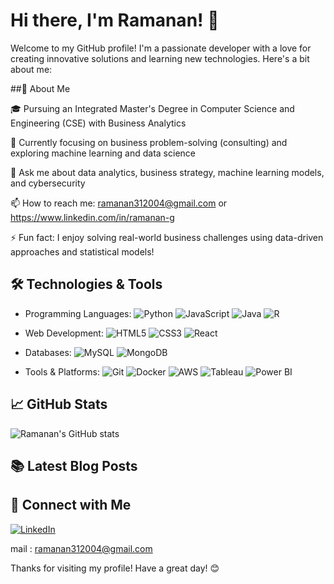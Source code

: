# Hi there, I'm Ramanan! 👋

Welcome to my GitHub profile! I'm a passionate developer with a love for creating innovative solutions and learning new technologies. Here's a bit about me:

##🚀 About Me

🎓 Pursuing an Integrated Master's Degree in Computer Science and Engineering (CSE) with Business Analytics


🌱 Currently focusing on business problem-solving (consulting) and exploring machine learning and data science


💬 Ask me about data analytics, business strategy, machine learning models, and cybersecurity 


📫 How to reach me: ramanan312004@gmail.com or https://www.linkedin.com/in/ramanan-g


⚡ Fun fact: I enjoy solving real-world business challenges using data-driven approaches and statistical models!


## 🛠️ Technologies & Tools

- Programming Languages: ![Python](https://img.shields.io/badge/-Python-3776AB?style=flat&logo=python&logoColor=white) ![JavaScript](https://img.shields.io/badge/-JavaScript-F7DF1E?style=flat&logo=javascript&logoColor=black) ![Java](https://img.shields.io/badge/-Java-007396?style=flat&logo=java&logoColor=white) ![R](https://img.shields.io/badge/-R-276DC3?style=flat&logo=r&logoColor=white)

- Web Development: ![HTML5](https://img.shields.io/badge/-HTML5-E34F26?style=flat&logo=html5&logoColor=white) ![CSS3](https://img.shields.io/badge/-CSS3-1572B6?style=flat&logo=css3&logoColor=white) ![React](https://img.shields.io/badge/-React-61DAFB?style=flat&logo=react&logoColor=black)
- Databases: ![MySQL](https://img.shields.io/badge/-MySQL-4479A1?style=flat&logo=mysql&logoColor=white) ![MongoDB](https://img.shields.io/badge/-MongoDB-47A248?style=flat&logo=mongodb&logoColor=white)
- Tools & Platforms: ![Git](https://img.shields.io/badge/-Git-F05032?style=flat&logo=git&logoColor=white) ![Docker](https://img.shields.io/badge/-Docker-2496ED?style=flat&logo=docker&logoColor=white) ![AWS](https://img.shields.io/badge/-AWS-232F3E?style=flat&logo=amazon-aws&logoColor=white)
![Tableau](https://img.shields.io/badge/-Tableau-E97627?style=flat&logo=tableau&logoColor=white)
![Power BI](https://img.shields.io/badge/-Power%20BI-F2C811?style=flat&logo=powerbi&logoColor=black)

## 📈 GitHub Stats
![Ramanan's GitHub stats](https://github-readme-stats.vercel.app/api?username=RAMANAN31&show_icons=true&theme=radical)

## 📚 Latest Blog Posts


## 📎 Connect with Me

[![LinkedIn](https://img.shields.io/badge/LinkedIn-0077B5?style=flat&logo=linkedin&logoColor=white)]([https://www.linkedin.com/in/yourprofile](https://www.linkedin.com/in/ramanan-g/)) 

mail : ramanan312004@gmail.com


Thanks for visiting my profile! Have a great day! 😊
